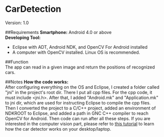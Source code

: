 # CarDetection
Version: 1.0

##Requirements
**Smartphone:** Android 4.0 or above  
**Developing Tool:**  
- Eclipse with ADT, Android NDK, and OpenCV For Android installed
- A computer with OpenCV installed. Linux OS is recommended.

##Function  
The app can read in a given image and return the positions of recognized cars. 

##Notes
**How the code works:**  
After configuring everything on the OS and Eclipse, I created a folder called "jni" in the project's root dir. There I put all cpp files. For the cpp code, it must include <jni.h>. After that, I added "Android.mk" and "Application.mk" to jni dir, which are used for instructing Eclipse to compile the cpp files. Then I converted the project to a C/C++ project, added an environment of NDKROOT to Eclipse, and added a path in GNC C++ compiler to reach OpenCV for Android. Then code can run after all these steps. If you are interested in the computer vision part, please refer to [this tutorial]() to learn how the car detector works on your desktop/laptop.